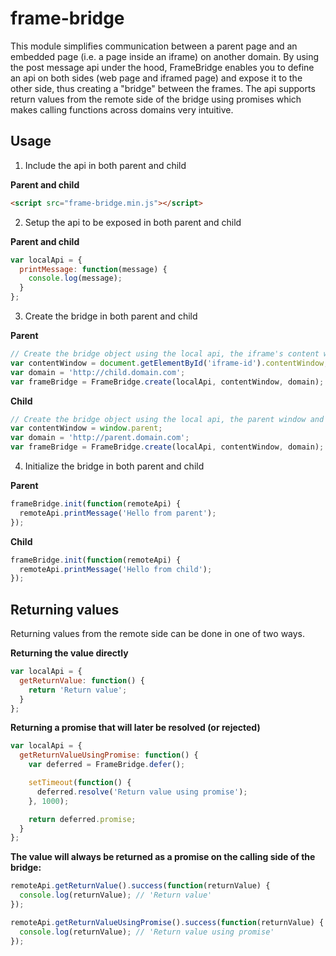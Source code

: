 frame-bridge
==========

This module simplifies communication between a parent page and an embedded page (i.e. a page inside an iframe) on another domain. By using the post message api under the hood, FrameBridge enables you to define an api on both sides (web page and iframed page) and expose it to the other side, thus creating a "bridge" between the frames. The api supports return values from the remote side of the bridge using promises which makes calling functions across domains very intuitive.

## Usage

1) Include the api in both parent and child

**Parent and child**

```html
<script src="frame-bridge.min.js"></script>
```

2) Setup the api to be exposed in both parent and child

**Parent and child**

```javascript
var localApi = {
  printMessage: function(message) {
    console.log(message);
  }
};
```

3) Create the bridge in both parent and child

**Parent**

```javascript
// Create the bridge object using the local api, the iframe's content window and the child domain.
var contentWindow = document.getElementById('iframe-id').contentWindow;
var domain = 'http://child.domain.com';
var frameBridge = FrameBridge.create(localApi, contentWindow, domain);
```

**Child**

```javascript
// Create the bridge object using the local api, the parent window and the parent domain.
var contentWindow = window.parent;
var domain = 'http://parent.domain.com';
var frameBridge = FrameBridge.create(localApi, contentWindow, domain);
```

4) Initialize the bridge in both parent and child

**Parent**

```javascript
frameBridge.init(function(remoteApi) {
  remoteApi.printMessage('Hello from parent');
});
```

**Child**

```javascript
frameBridge.init(function(remoteApi) {
  remoteApi.printMessage('Hello from child');
});
```

## Returning values

Returning values from the remote side can be done in one of two ways.

**Returning the value directly**

```javascript
var localApi = {
  getReturnValue: function() {
    return 'Return value';
  }
};
```

**Returning a promise that will later be resolved (or rejected)**

```javascript
var localApi = {
  getReturnValueUsingPromise: function() {
    var deferred = FrameBridge.defer();

    setTimeout(function() {
      deferred.resolve('Return value using promise');
    }, 1000);

    return deferred.promise;
  }
};
```

**The value will always be returned as a promise on the calling side of the bridge:**

```javascript
remoteApi.getReturnValue().success(function(returnValue) {
  console.log(returnValue); // 'Return value'
});

remoteApi.getReturnValueUsingPromise().success(function(returnValue) {
  console.log(returnValue); // 'Return value using promise'
});
```
